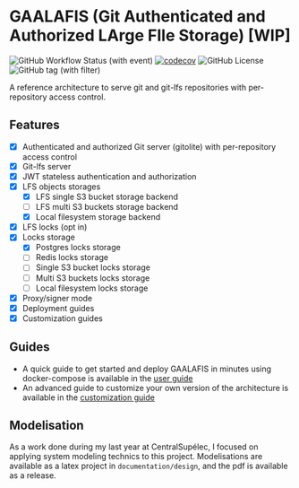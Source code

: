 # GAALAFIS (Git Authenticated and Authorized LArge FIle Storage) [WIP]

![GitHub Workflow Status (with event)](https://img.shields.io/github/actions/workflow/status/Leonils/gaalafis/unit-tests-on-main.yml?label=tests)
[![codecov](https://codecov.io/gh/Leonils/gaalafis/graph/badge.svg?token=YCGN2KLRLB)](https://codecov.io/gh/Leonils/gaalafis)
![GitHub License](https://img.shields.io/github/license/LeoNils/gaalafis)
![GitHub tag (with filter)](https://img.shields.io/github/v/tag/Leonils/gaalafis)

A reference architecture to serve git and git-lfs repositories with per-repository access control.

## Features

- [x] Authenticated and authorized Git server (gitolite) with per-repository access control
- [x] Git-lfs server
- [x] JWT stateless authentication and authorization
- [x] LFS objects storages
    - [x] LFS single S3 bucket storage backend
    - [ ] LFS multi S3 buckets storage backend
    - [x] Local filesystem storage backend
- [x] LFS locks (opt in)
- [x] Locks storage
    - [x] Postgres locks storage
    - [ ] Redis locks storage
    - [ ] Single S3 bucket locks storage
    - [ ] Multi S3 buckets locks storage
    - [ ] Local filesystem locks storage
- [x] Proxy/signer mode
- [x] Deployment guides
- [x] Customization guides

## Guides

- A quick guide to get started and deploy GAALAFIS in minutes using docker-compose is available in the [user guide](documentation/user-guide/user-guide.md)
- An advanced guide to customize your own version of the architecture is available in the [customization guide](documentation/user-guide/customization-guide.md)

## Modelisation

As a work done during my last year at CentralSupélec, I focused on applying system modeling technics to this project. Modelisations are available as a latex project in `documentation/design`, and the pdf is available as a release.
